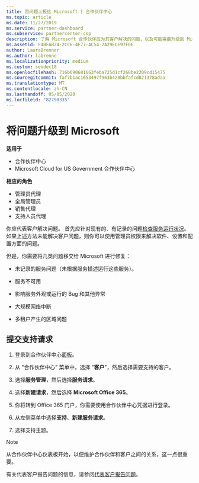```yaml
---
title: 将问题上报给 Microsoft | 合作伙伴中心
ms.topic: article
ms.date: 11/27/2019
ms.service: partner-dashboard
ms.subservice: partnercenter-csp
description: 了解 Microsoft 合作伙伴应为其客户解决的问题，以及可能需要升级到 Microsoft 的问题。
ms.assetid: F4BFAB24-2CC6-4F77-AC54-2A29ECE97F0E
author: LauraBrenner
ms.author: labrenne
ms.localizationpriority: medium
ms.custom: seodec18
ms.openlocfilehash: 716b090681663feba725d1cf268be2209cd15475
ms.sourcegitcommit: faf7b1ac1653497f963b428bbfafcd821378adaa
ms.translationtype: MT
ms.contentlocale: zh-CN
ms.lasthandoff: 05/05/2020
ms.locfileid: "82798335"
---
```

# <a name="escalate-problems-to-microsoft"></a>将问题升级到 Microsoft

**适用于**

- 合作伙伴中心
- Microsoft Cloud for US Government 合作伙伴中心

**相应的角色**

- 管理员代理
- 全局管理员
- 销售代理
- 支持人员代理

你应代表客户解决问题。 首先应针对现有的、有记录的问题[检查服务运行状况](check-service-health.md)。 如果上述方法未能解决客户问题，则你可以使用管理员权限来解决软件、设置和配置方面的问题。

但是，你需要将几类问题移交给 Microsoft 进行修复：

- 未记录的服务问题（未根据服务描述运行这些服务）。

- 服务不可用

- 影响服务外观或运行的 Bug 和其他异常

- 大规模网络中断

- 多租户产生的区域问题

## <a name="submit-a-support-request"></a>提交支持请求

1. 登录到合作伙伴中心[面板](https://partner.microsoft.com/dashboard)。

2. 从 "合作伙伴中心" 菜单中，选择 "**客户**"，然后选择需要支持的客户。

3. 选择**服务管理**，然后选择**服务请求**。

4. 选择**新建请求**，然后选择 **Microsoft Office 365**。

5. 你将转到 Office 365 门户，你需要使用合作伙伴中心凭据进行登录。

6. 从左侧菜单中选择**支持**、**新建服务请求**。

7. 选择支持主题。

>[!NOTE]
>从合作伙伴中心仪表板开始，以便维护合作伙伴和客户之间的关系，这一点很重要。 


有关代表客户报告问题的信息，请参阅[代表客户报告问题](report-problems-on-behalf-of-a-customer.md)。

 

 



